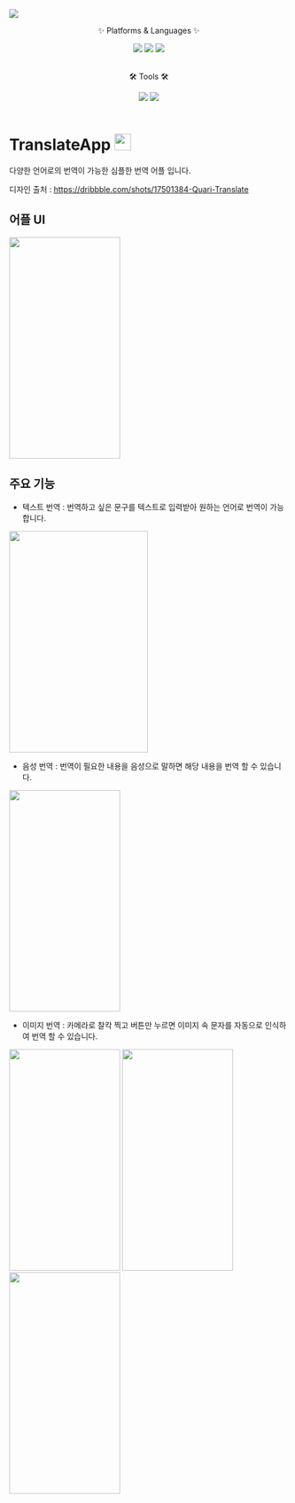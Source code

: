 <img src="https://capsule-render.vercel.app/api?type=waving&color=auto&height=200&section=header&text=SimpleTranslate&fontSize=90" />

<div align=Center>
	<p>✨ Platforms & Languages ✨</p>	
</div>
<div align="Center">
	<img src="https://img.shields.io/badge/Android-3DDC84?style=flat&logo=Java&logoColor=white" />  
	<img src="https://img.shields.io/badge/Flutter-02569B?style=flat&logo=Java&logoColor=white" />  
	<img src="https://img.shields.io/badge/Dart-0175C2?style=flat&logo=Java&logoColor=white" />
</div>
<br>
<div align=Center>
	<p>🛠 Tools 🛠</p>
</div>
<div align=Center>
	<img src="https://img.shields.io/badge/Visual Studio Code-007ACC?style=flat&logo=Java&logoColor=white" />
	<img src="https://img.shields.io/badge/Git Hub-181717?style=flat&logo=Java&logoColor=white" />
</div>
<br>

# TranslateApp <img src="https://user-images.githubusercontent.com/103208820/210183768-6358c59d-efc3-4d43-ba6b-a1137a7e4e5d.png"  width="30" height="30"/>

다양한 언어로의 번역이 가능한 심플한 번역 어플 입니다.

디자인 출처 : https://dribbble.com/shots/17501384-Quari-Translate	


## 어플 UI

<img src="https://user-images.githubusercontent.com/103208820/210184541-8708f021-5539-46ae-ad31-769bd66584bc.gif"  width="200" height="400"/>

## 주요 기능

* 텍스트 번역 : 번역하고 싶은 문구를 텍스트로 입력받아 원하는 언어로 번역이 가능합니다.
<img src="https://user-images.githubusercontent.com/103208820/210185117-0c443fbc-0ad6-4440-b639-18e7dc800733.gif"  width="250" height="400"/>

* 음성 번역 : 번역이 필요한 내용을 음성으로 말하면 해당 내용을 번역 할 수 있습니다.
<img src="https://user-images.githubusercontent.com/103208820/210200976-08ffbb69-675e-4640-afa2-05eecae9ff04.gif"  width="200" height="400"/>

* 이미지 번역 : 카메라로 찰칵 찍고 버튼만 누르면 이미지 속 문자를 자동으로 인식하여 번역 할 수 있습니다.
<div align=left>
	<img src="https://user-images.githubusercontent.com/103208820/210203016-d75d4ef0-00b8-47a1-8789-79c4e3c60b45.gif"  width="200" height="400"/>
	<img src="https://user-images.githubusercontent.com/103208820/210203013-2d94f52d-d686-418f-b114-46eb926e64d4.gif"  width="200" height="400"/>
	<img src="https://user-images.githubusercontent.com/103208820/210203015-bb42d00d-40b6-4058-8630-55ca546afd1c.gif"  width="200" height="400"/>	
</div>
